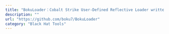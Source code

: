 ```yaml
---
title: "BokuLoader：Cobalt Strike User-Defined Reflective Loader written in Assembly & C for advanced evasion capabilities"
description: ""
url: "https://github.com/boku7/BokuLoader"
category: "Black Hat Tools"
---
```

